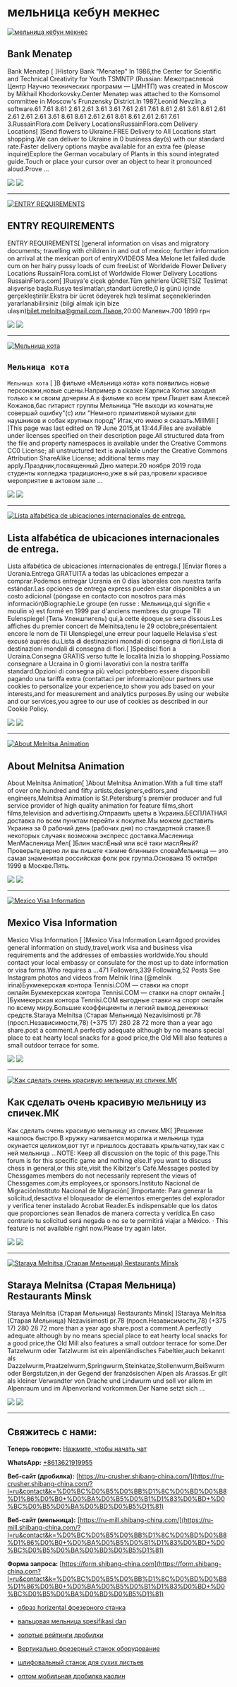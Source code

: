 # мельница кебун мекнес

<a href="https://swt.shibang-china.com/?l=ru&img&k=%D0%BC%D0%B5%D0%BB%D1%8C%D0%BD%D0%B8%D1%86%D0%B0+%D0%BA%D0%B5%D0%B1%D1%83%D0%BD+%D0%BC%D0%B5%D0%BA%D0%BD%D0%B5%D1%81" target="_blank">![мельница кебун мекнес](http://static.shibang-china.com/all-800x300/197.jpg)</a>

## Bank Menatep
Bank Menatep [ ]History Bank &quot;Menatep&quot; In 1986,the Center for Scientific and Technical Creativity for Youth TSMNTP (Russian: Межотраслевой Центр Научно технических программ — ЦМНТП) was created in Moscow by Mikhail Khodorkovsky.Center Menatep was attached to the Komsomol committee in Moscow's Frunzensky District.In 1987,Leonid Nevzlin,a software.61 7.61 8.61 2.61 2.61 3.61 3.61 7.61 2.61 7.61 8.61 2.61 3.61 8.61 2.61 2.61 2.61 2.61 3.61 8.61 8.61 2.61 2.61 8.61 8.61 2.61 2.61 7.61 3.RussainFlora.com Delivery LocationsRussainFlora.com Delivery Locations[ ]Send flowers to Ukraine.FREE Delivery to All Locations start shopping.We can deliver to Ukraine in 0 business day(s) with our standard rate.Faster delivery options maybe available for an extra fee (please inquire)Explore the German vocabulary of Plants in this sound integrated guide.Touch or place your cursor over an object to hear it pronounced aloud.Prove …


<a href="https://whatsapp.shibangsoft.com/WhatsApp.php" target="_blank" title="WhatsApp">![](http://static.shibang-china.com/icon/whatsapp.png)</a> <a href="https://swt.shibang-china.com/?l=ru&icon&k=%D0%BC%D0%B5%D0%BB%D1%8C%D0%BD%D0%B8%D1%86%D0%B0+%D0%BA%D0%B5%D0%B1%D1%83%D0%BD+%D0%BC%D0%B5%D0%BA%D0%BD%D0%B5%D1%81" target="_blank">![](http://static.shibang-china.com/icon/chat-ru.png)</a>

---

<a href="https://swt.shibang-china.com/?l=ru&img&k=%D0%BC%D0%B5%D0%BB%D1%8C%D0%BD%D0%B8%D1%86%D0%B0+%D0%BA%D0%B5%D0%B1%D1%83%D0%BD+%D0%BC%D0%B5%D0%BA%D0%BD%D0%B5%D1%81" target="_blank">![ENTRY REQUIREMENTS](http://static.shibang-china.com/all-800x300/119.jpg)</a>

## ENTRY REQUIREMENTS
ENTRY REQUIREMENTS[ ]general information on visas and migratory documents; travelling with children in and out of mexico; further information on arrival at the mexican port of entryXVIDEOS Mea Melone let failed dude cum on her hairy pussy loads of cum freeList of Worldwide Flower Delivery Locations RussainFlora.comList of Worldwide Flower Delivery Locations RussainFlora.com[ ]Rusya'e &#231;i&#231;ek g&#246;nder.T&#252;m şehirlere &#220;CRETSİZ Teslimat alışverişe başla.Rusya teslimatları,standart &#252;cretle,0 iş g&#252;n&#252; i&#231;inde ger&#231;ekleştirilir.Ekstra bir &#252;cret &#246;deyerek hızlı teslimat se&#231;eneklerinden yararlanabilirsiniz (bilgi almak i&#231;in bize ulaşın)bilet.melnitsa@gmail.com.Львов,20:00 Малевич.700 1899 грн


<a href="https://whatsapp.shibangsoft.com/WhatsApp.php" target="_blank" title="WhatsApp">![](http://static.shibang-china.com/icon/whatsapp.png)</a> <a href="https://swt.shibang-china.com/?l=ru&icon&k=%D0%BC%D0%B5%D0%BB%D1%8C%D0%BD%D0%B8%D1%86%D0%B0+%D0%BA%D0%B5%D0%B1%D1%83%D0%BD+%D0%BC%D0%B5%D0%BA%D0%BD%D0%B5%D1%81" target="_blank">![](http://static.shibang-china.com/icon/chat-ru.png)</a>

---

<a href="https://swt.shibang-china.com/?l=ru&img&k=%D0%BC%D0%B5%D0%BB%D1%8C%D0%BD%D0%B8%D1%86%D0%B0+%D0%BA%D0%B5%D0%B1%D1%83%D0%BD+%D0%BC%D0%B5%D0%BA%D0%BD%D0%B5%D1%81" target="_blank">![`Мельница кота`](http://static.shibang-china.com/all-800x300/218.jpg)</a>

## `Мельница кота`
`Мельница кота` [ ]В фильме &#171;Мельница кота&#187; кота появились новые персонажи,новые сцены.Например в сказке Карлиса Котик заходил только к м своим дочерям.А в фильме ко всем трем.Пишет вам Алексей Кожанов,бас гитарист группы Мельница &quot;Не выходи из комнаты,не совершай ошибку&quot;(с) или &quot;Немного примитивной музыки для наушников и собак крупных пород&quot; Итак,что имею я сказать.MillMill [ ]This page was last edited on 19 June 2015,at 13:44.Files are available under licenses specified on their description page.All structured data from the file and property namespaces is available under the Creative Commons CC0 License; all unstructured text is available under the Creative Commons Attribution ShareAlike License; additional terms may apply.Праздник,посвященный Дню матери.20 ноября 2019 года студенты колледжа традиционно,уже в ый раз,провели красивое мероприятие в актовом зале …


<a href="https://whatsapp.shibangsoft.com/WhatsApp.php" target="_blank" title="WhatsApp">![](http://static.shibang-china.com/icon/whatsapp.png)</a> <a href="https://swt.shibang-china.com/?l=ru&icon&k=%D0%BC%D0%B5%D0%BB%D1%8C%D0%BD%D0%B8%D1%86%D0%B0+%D0%BA%D0%B5%D0%B1%D1%83%D0%BD+%D0%BC%D0%B5%D0%BA%D0%BD%D0%B5%D1%81" target="_blank">![](http://static.shibang-china.com/icon/chat-ru.png)</a>

---

<a href="https://swt.shibang-china.com/?l=ru&img&k=%D0%BC%D0%B5%D0%BB%D1%8C%D0%BD%D0%B8%D1%86%D0%B0+%D0%BA%D0%B5%D0%B1%D1%83%D0%BD+%D0%BC%D0%B5%D0%BA%D0%BD%D0%B5%D1%81" target="_blank">![Lista alfab&#233;tica de ubicaciones internacionales de entrega.](http://static.shibang-china.com/all-800x300/1239.jpg)</a>

## Lista alfab&#233;tica de ubicaciones internacionales de entrega.
Lista alfab&#233;tica de ubicaciones internacionales de entrega.[ ]Enviar flores a Ucrania.Entrega GRATUITA a todas las ubicaciones empezar a comprar.Podemos entregar Ucrania en 0 d&#237;as laborales con nuestra tarifa est&#225;ndar.Las opciones de entrega express pueden estar disponibles a un costo adicional (p&#243;ngase en contacto con nosotros para m&#225;s informaci&#243;n)Biographie.Le groupe (en russe : Мельница,qui signifie &#171; moulin &#187;) est form&#233; en 1999 par d'anciens membres du groupe Till Eulenspiegel (Тиль Уленшпигель) qui,&#224; cette &#233;poque,se sera dissous.Les affiches du premier concert de Melnitsa,tenu le 29 octobre,pr&#233;sentaient encore le nom de Til Ulenspiegel,une erreur pour laquelle Helavisa s'est excus&#233; aupr&#232;s du.Lista di destinazioni mondali di consegna di flori.Lista di destinazioni mondali di consegna di flori.[ ]Spedisci fiori a Ucraina.Consegna GRATIS verso tutte le localit&#224; Inizia lo shopping.Possiamo consegnare a Ucraina in 0 giorni lavorativi con la nostra tariffa standard.Opzioni di consegna pi&#249; veloci potrebbero essere disponibili pagando una tariffa extra (contattaci per informazioni)our partners use cookies to personalize your experience,to show you ads based on your interests,and for measurement and analytics purposes.By using our website and our services,you agree to our use of cookies as described in our Cookie Policy.


<a href="https://whatsapp.shibangsoft.com/WhatsApp.php" target="_blank" title="WhatsApp">![](http://static.shibang-china.com/icon/whatsapp.png)</a> <a href="https://swt.shibang-china.com/?l=ru&icon&k=%D0%BC%D0%B5%D0%BB%D1%8C%D0%BD%D0%B8%D1%86%D0%B0+%D0%BA%D0%B5%D0%B1%D1%83%D0%BD+%D0%BC%D0%B5%D0%BA%D0%BD%D0%B5%D1%81" target="_blank">![](http://static.shibang-china.com/icon/chat-ru.png)</a>

---

<a href="https://swt.shibang-china.com/?l=ru&img&k=%D0%BC%D0%B5%D0%BB%D1%8C%D0%BD%D0%B8%D1%86%D0%B0+%D0%BA%D0%B5%D0%B1%D1%83%D0%BD+%D0%BC%D0%B5%D0%BA%D0%BD%D0%B5%D1%81" target="_blank">![About Melnitsa Animation](http://static.shibang-china.com/all-800x300/293.jpg)</a>

## About Melnitsa Animation
About Melnitsa Animation[ ]About Melnitsa Animation.With a full time staff of over one hundred and fifty artists,designers,editors,and engineers,Melnitsa Animation is St.Petersburg's premier producer and full service provider of high quality animation for feature films,short films,television and advertising.Отправить цветы в Украина.БЕСПЛАТНАЯ доставка по всем пунктам перейти к покупке.Мы можем доставить Украина за 0 рабочий день (рабочих дня) по стандартной ставке.В некоторых случаях возможна экспресс доставка.Масленица МелМасленица Мел[ ]Блин маслЕный или всё таки маслЯный? Проверьте,верно ли вы пишете &#171;зимне блинные&#187; словаМельница — это самая знаменитая российская фолк рок группа.Основана 15 октября 1999 в Москве.Пять.


<a href="https://whatsapp.shibangsoft.com/WhatsApp.php" target="_blank" title="WhatsApp">![](http://static.shibang-china.com/icon/whatsapp.png)</a> <a href="https://swt.shibang-china.com/?l=ru&icon&k=%D0%BC%D0%B5%D0%BB%D1%8C%D0%BD%D0%B8%D1%86%D0%B0+%D0%BA%D0%B5%D0%B1%D1%83%D0%BD+%D0%BC%D0%B5%D0%BA%D0%BD%D0%B5%D1%81" target="_blank">![](http://static.shibang-china.com/icon/chat-ru.png)</a>

---

<a href="https://swt.shibang-china.com/?l=ru&img&k=%D0%BC%D0%B5%D0%BB%D1%8C%D0%BD%D0%B8%D1%86%D0%B0+%D0%BA%D0%B5%D0%B1%D1%83%D0%BD+%D0%BC%D0%B5%D0%BA%D0%BD%D0%B5%D1%81" target="_blank">![Mexico Visa Information](http://static.shibang-china.com/all-800x300/221.jpg)</a>

## Mexico Visa Information
Mexico Visa Information [ ]Mexico Visa Information.Learn4good provides general information on study,travel,work visa and business visa requirements and the addresses of embassies worldwide.You should contact your local embassy or consulate for the most up to date information or visa forms.Who requires a …471 Followers,339 Following,52 Posts See Instagram photos and videos from Melnik Irina (@melnik irina)Букмекерская контора Tennisi.COM — ставки на спорт онлайн.Букмекерская контора Tennisi.COM — ставки на спорт онлайн.[ ]Букмекерская контора Tennisi.COM выгодные ставки на спорт онлайн по всему миру.Большие коэффициенты и легкий вывод денежных средств.Staraya Melnitsa (Старая Мельница) Nezavisimosti pr.78 (просп.Независимости,78) (+375 17) 280 28 72 more than a year ago share.post a comment.A perfectly adequate although by no means special place to eat hearty local snacks for a good price,the Old Mill also features a small outdoor terrace for some.


<a href="https://whatsapp.shibangsoft.com/WhatsApp.php" target="_blank" title="WhatsApp">![](http://static.shibang-china.com/icon/whatsapp.png)</a> <a href="https://swt.shibang-china.com/?l=ru&icon&k=%D0%BC%D0%B5%D0%BB%D1%8C%D0%BD%D0%B8%D1%86%D0%B0+%D0%BA%D0%B5%D0%B1%D1%83%D0%BD+%D0%BC%D0%B5%D0%BA%D0%BD%D0%B5%D1%81" target="_blank">![](http://static.shibang-china.com/icon/chat-ru.png)</a>

---

<a href="https://swt.shibang-china.com/?l=ru&img&k=%D0%BC%D0%B5%D0%BB%D1%8C%D0%BD%D0%B8%D1%86%D0%B0+%D0%BA%D0%B5%D0%B1%D1%83%D0%BD+%D0%BC%D0%B5%D0%BA%D0%BD%D0%B5%D1%81" target="_blank">![Как сделать очень красивую мельницу из спичек.МК](http://static.shibang-china.com/all-800x300/432.jpg)</a>

## Как сделать очень красивую мельницу из спичек.МК
Как сделать очень красивую мельницу из спичек.МК[ ]Решение нашлось быстро.В кружку наливается морилка и мельница туда окунается целиком,вот тут и пришлось доставать крыльчатку,так как с ней мельница …NOTE: Keep all discussion on the topic of this page.This forum is for this specific game and nothing else.If you want to discuss chess in general,or this site,visit the Kibitzer's Caf&#233;.Messages posted by Chessgames members do not necessarily represent the views of Chessgames.com,its employees,or sponsors.Instituto Nacional de Migraci&#243;nInstituto Nacional de Migraci&#243;n[ ]Importante: Para generar la solicitud,desactiva el bloqueador de elementos emergentes del explorador y verifica tener instalado Acrobat Reader.Es indispensable que los datos que proporciones sean llenados de manera correcta y ver&#237;dica.En caso contrario tu solicitud ser&#225; negada o no se te permitir&#225; viajar a M&#233;xico.&nbsp;&#0183;&#32;This feature is not available right now.Please try again later.


<a href="https://whatsapp.shibangsoft.com/WhatsApp.php" target="_blank" title="WhatsApp">![](http://static.shibang-china.com/icon/whatsapp.png)</a> <a href="https://swt.shibang-china.com/?l=ru&icon&k=%D0%BC%D0%B5%D0%BB%D1%8C%D0%BD%D0%B8%D1%86%D0%B0+%D0%BA%D0%B5%D0%B1%D1%83%D0%BD+%D0%BC%D0%B5%D0%BA%D0%BD%D0%B5%D1%81" target="_blank">![](http://static.shibang-china.com/icon/chat-ru.png)</a>

---

<a href="https://swt.shibang-china.com/?l=ru&img&k=%D0%BC%D0%B5%D0%BB%D1%8C%D0%BD%D0%B8%D1%86%D0%B0+%D0%BA%D0%B5%D0%B1%D1%83%D0%BD+%D0%BC%D0%B5%D0%BA%D0%BD%D0%B5%D1%81" target="_blank">![Staraya Melnitsa (Старая Мельница) Restaurants Minsk](http://static.shibang-china.com/all-800x300/960.jpg)</a>

## Staraya Melnitsa (Старая Мельница) Restaurants Minsk
Staraya Melnitsa (Старая Мельница) Restaurants Minsk[ ]Staraya Melnitsa (Старая Мельница) Nezavisimosti pr.78 (просп.Независимости,78) (+375 17) 280 28 72 more than a year ago share.post a comment.A perfectly adequate although by no means special place to eat hearty local snacks for a good price,the Old Mill also features a small outdoor terrace for some.Der Tatzelwurm oder Tatzlwurm ist ein alpenl&#228;ndisches Fabeltier,auch bekannt als Dazzelwurm,Praatzelwurm,Springwurm,Steinkatze,Stollenwurm,Bei&#223;wurm oder Bergstutzen,in der Gegend der franz&#246;sischen Alpen als Arassas.Er gilt als kleiner Verwandter von Drache und Lindwurm und soll vor allem im Alpenraum und im Alpenvorland vorkommen.Der Name setzt sich …

<a href="https://whatsapp.shibangsoft.com/WhatsApp.php" target="_blank" title="WhatsApp">![](http://static.shibang-china.com/icon/whatsapp.png)</a> <a href="https://swt.shibang-china.com/?l=ru&icon&k=%D0%BC%D0%B5%D0%BB%D1%8C%D0%BD%D0%B8%D1%86%D0%B0+%D0%BA%D0%B5%D0%B1%D1%83%D0%BD+%D0%BC%D0%B5%D0%BA%D0%BD%D0%B5%D1%81" target="_blank">![](http://static.shibang-china.com/icon/chat-ru.png)</a>

---
## Свяжитесь с нами:

**Теперь говорите:** [Нажмите, чтобы начать чат](https://swt.shibang-china.com?l=ru&contact&k=%D0%BC%D0%B5%D0%BB%D1%8C%D0%BD%D0%B8%D1%86%D0%B0+%D0%BA%D0%B5%D0%B1%D1%83%D0%BD+%D0%BC%D0%B5%D0%BA%D0%BD%D0%B5%D1%81)

**WhatsApp:**  [+8613621919955](https://whatsapp.shibangsoft.com/WhatsApp.php)

**Веб-сайт (дробилка):** [https://ru-crusher.shibang-china.com/](https://ru-crusher.shibang-china.com/?l=ru&contact&k=%D0%BC%D0%B5%D0%BB%D1%8C%D0%BD%D0%B8%D1%86%D0%B0+%D0%BA%D0%B5%D0%B1%D1%83%D0%BD+%D0%BC%D0%B5%D0%BA%D0%BD%D0%B5%D1%81)

**Веб-сайт (мельница):** [https://ru-mill.shibang-china.com/](https://ru-mill.shibang-china.com/?l=ru&contact&k=%D0%BC%D0%B5%D0%BB%D1%8C%D0%BD%D0%B8%D1%86%D0%B0+%D0%BA%D0%B5%D0%B1%D1%83%D0%BD+%D0%BC%D0%B5%D0%BA%D0%BD%D0%B5%D1%81)

**Форма запроса:** [https://form.shibang-china.com](https://form.shibang-china.com?l=ru&contact&k=%D0%BC%D0%B5%D0%BB%D1%8C%D0%BD%D0%B8%D1%86%D0%B0+%D0%BA%D0%B5%D0%B1%D1%83%D0%BD+%D0%BC%D0%B5%D0%BA%D0%BD%D0%B5%D1%81)

* [образ horizental фрезерного станка](../108/%D0%BE%D0%B1%D1%80%D0%B0%D0%B7%20horizental%20%D1%84%D1%80%D0%B5%D0%B7%D0%B5%D1%80%D0%BD%D0%BE%D0%B3%D0%BE%20%D1%81%D1%82%D0%B0%D0%BD%D0%BA%D0%B0.md)

* [вальцовая мельница spesifikasi dan](../117/%D0%B2%D0%B0%D0%BB%D1%8C%D1%86%D0%BE%D0%B2%D0%B0%D1%8F%20%D0%BC%D0%B5%D0%BB%D1%8C%D0%BD%D0%B8%D1%86%D0%B0%20spesifikasi%20dan.md)

* [золотые рейтинги дробилки](../107/%D0%B7%D0%BE%D0%BB%D0%BE%D1%82%D1%8B%D0%B5%20%D1%80%D0%B5%D0%B9%D1%82%D0%B8%D0%BD%D0%B3%D0%B8%20%D0%B4%D1%80%D0%BE%D0%B1%D0%B8%D0%BB%D0%BA%D0%B8.md)

* [Вертикально фрезерный станок оборудование](../111/%D0%92%D0%B5%D1%80%D1%82%D0%B8%D0%BA%D0%B0%D0%BB%D1%8C%D0%BD%D0%BE%20%D1%84%D1%80%D0%B5%D0%B7%D0%B5%D1%80%D0%BD%D1%8B%D0%B9%20%D1%81%D1%82%D0%B0%D0%BD%D0%BE%D0%BA%20%D0%BE%D0%B1%D0%BE%D1%80%D1%83%D0%B4%D0%BE%D0%B2%D0%B0%D0%BD%D0%B8%D0%B5.md)

* [шлифовальный станок для сухих листьев](../108/%D1%88%D0%BB%D0%B8%D1%84%D0%BE%D0%B2%D0%B0%D0%BB%D1%8C%D0%BD%D1%8B%D0%B9%20%D1%81%D1%82%D0%B0%D0%BD%D0%BE%D0%BA%20%D0%B4%D0%BB%D1%8F%20%D1%81%D1%83%D1%85%D0%B8%D1%85%20%D0%BB%D0%B8%D1%81%D1%82%D1%8C%D0%B5%D0%B2.md)

* [оптом мобильная дробилка каолин](../120/%D0%BE%D0%BF%D1%82%D0%BE%D0%BC%20%D0%BC%D0%BE%D0%B1%D0%B8%D0%BB%D1%8C%D0%BD%D0%B0%D1%8F%20%D0%B4%D1%80%D0%BE%D0%B1%D0%B8%D0%BB%D0%BA%D0%B0%20%D0%BA%D0%B0%D0%BE%D0%BB%D0%B8%D0%BD.md)